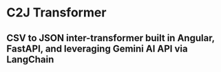 # C2J Transformer
## CSV to JSON inter-transformer built in Angular, FastAPI, and leveraging Gemini AI API via LangChain

